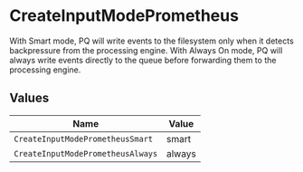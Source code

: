 # CreateInputModePrometheus

With Smart mode, PQ will write events to the filesystem only when it detects backpressure from the processing engine. With Always On mode, PQ will always write events directly to the queue before forwarding them to the processing engine.


## Values

| Name                              | Value                             |
| --------------------------------- | --------------------------------- |
| `CreateInputModePrometheusSmart`  | smart                             |
| `CreateInputModePrometheusAlways` | always                            |